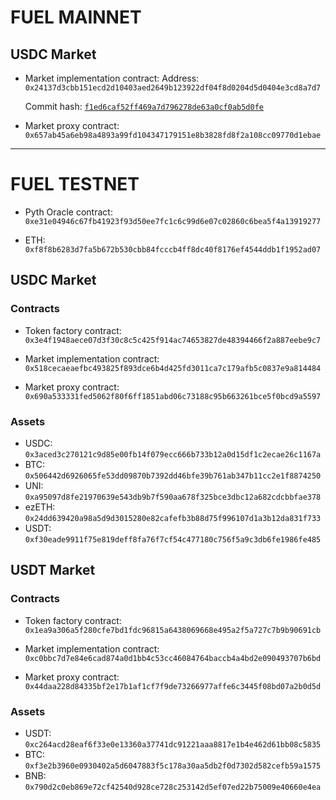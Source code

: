 # FUEL MAINNET

## USDC Market

* Market implementation contract:
    Address: `0x24137d3cbb151ecd2d10403aed2649b123922df04f8d0204d5d0404e3cd8a7d7`

    Commit hash: [ `f1ed6caf52ff469a7d796278de63a0cf0ab5d0fe` ](https://github.com/Swaylend/swaylend-monorepo/tree/f1ed6caf52ff469a7d796278de63a0cf0ab5d0fe)

* Market proxy contract: `0x657ab45a6eb98a4893a99fd104347179151e8b3828fd8f2a108cc09770d1ebae`

---

# FUEL TESTNET
* Pyth Oracle contract: `0xe31e04946c67fb41923f93d50ee7fc1c6c99d6e07c02860c6bea5f4a13919277`

* ETH: `0xf8f8b6283d7fa5b672b530cbb84fcccb4ff8dc40f8176ef4544ddb1f1952ad07`

## USDC Market

### Contracts

* Token factory contract: `0x3e4f1948aece07d3f30c8c5c425f914ac74653827de48394466f2a887eebe9c7`

* Market implementation contract: `0x518cecaeaefbc493825f893dce6b4d425fd3011ca7c179afb5c0837e9a814484`

* Market proxy contract: `0x690a533331fed5062f80f6ff1851abd06c73188c95b663261bce5f0bcd9a5597`

### Assets

* USDC: `0x3aced3c270121c9d85e00fb14f079ecc666b733b12a0d15df1c2ecae26c1167a`
* BTC: `0x506442d6926065fe53dd09870b7392dd46bfe39b761ab347b11cc2e1f8874250`
* UNI: `0xa95097d8fe21970639e543db9b7f590aa678f325bce3dbc12a682cdcbbfae378`
* ezETH: `0x24dd639420a98a5d9d3015280e82cafefb3b88d75f996107d1a3b12da831f733`
* USDT: `0xf30eade9911f75e819deff8fa76f7cf54c477180c756f5a9c3db6fe1986fe485`

## USDT Market

### Contracts

* Token factory contract: `0x1ea9a306a5f280cfe7bd1fdc96815a6438069668e495a2f5a727c7b9b90691cb`

* Market implementation contract: `0xc0bbc7d7e84e6cad874a0d1bb4c53cc46084764baccb4a4bd2e090493707b6bd`

* Market proxy contract: `0x44daa228d84335bf2e17b1af1cf7f9de73266977affe6c3445f08bd07a2b0d5d`

### Assets

* USDT: `0xc264acd28eaf6f33e0e13360a37741dc91221aaa8817e1b4e462d61bb08c5835`
* BTC: `0xf3e2b3960e0930402a5d6047883f5c178a30aa5db2f0d7302d582cefb59a1575`
* BNB: `0x790d2c0eb869e72cf42540d928ce728c253142d5ef07ed22b75009e40660e4ea`
